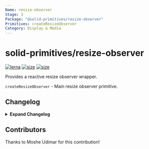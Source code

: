```yaml
---
Name: resize-observer
Stage: 3
Package: "@solid-primitives/resize-observer"
Primitives: createResizeObserver
Category: Display & Media
---
```


# solid-primitives/resize-observer

[![lerna](https://img.shields.io/badge/maintained%20with-lerna-cc00ff.svg?style=for-the-badge)](https://lerna.js.org/)
[![size](https://img.shields.io/bundlephobia/minzip/@solid-primitives/resize-observer?style=for-the-badge)](https://bundlephobia.com/package/@solid-primitives/resize-observer)
[![size](https://img.shields.io/npm/v/@solid-primitives/resize-observer?style=for-the-badge)](https://www.npmjs.com/package/@solid-primitives/resize-observer)

Provides a reactive resize observer wrapper.

`createResizeObserver` - Main resize observer primitive.

## Changelog

<details>
<summary><b>Expand Changelog</b></summary>

0.0.100

Initial commit of the resize observer.

1.0.0

Release initial version for CJS support.

</details>

## Contributors

Thanks to Moshe Udimar for this contribution!
